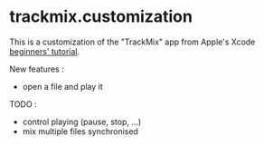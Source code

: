 trackmix.customization
======================

This is a customization of the "TrackMix" app from Apple's Xcode [beginners' tutorial](https://developer.apple.com/library/mac/referencelibrary/GettingStarted/RoadMapOSX/books/RM_YourFirstApp_Mac/Articles/Introduction.html).

New features :

- open a file and play it

TODO :

- control playing (pause, stop, ...)
- mix multiple files synchronised
